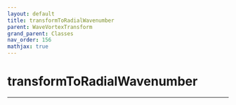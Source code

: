 ```yaml
---
layout: default
title: transformToRadialWavenumber
parent: WaveVortexTransform
grand_parent: Classes
nav_order: 156
mathjax: true
---
```


#  transformToRadialWavenumber




---

